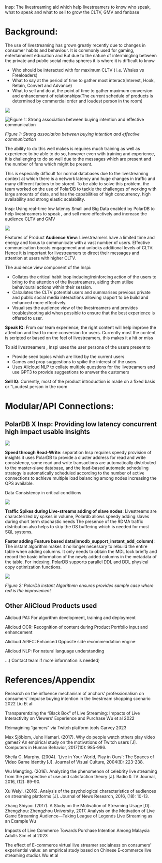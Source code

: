 Insp: The livestreaming aid which help livestreamers to know who speak, what to speak and what to sell to grow the CLTV, GMV and fanbase

# Background: 
The use of livestreaming has grown greatly recently due to changes in consumer habits and behaviour. It is commonly used for gaming, entertainment education and But due to the nature of intermingling between the private and public social media spheres it is  where it is difficult to know
- Who should be interacted with for maximum CLTV ( i.e. Whales vs Freeloaders)
- What to say at the period of time to gather most interact(Interest, Hook, Retain, Convert and Advance)
- What to sell and do at the point of time to gather maximum conversion and enhancement of relationships(The current schedule of products is determined by commercial order and loudest person in the room)

![](2023-03-01-00-54-20.png)

![Figure 1: Strong association between buying intention and effective communication](2023-03-01-00-54-37.png)

*Figure 1: Strong association between buying intention and effective communication*

The ability to do this well makes is requires much training as well as experience to be able to do so, however even with training and experience, it is challenging to do so well due to the messages which are present and the number of fans which might be present.

This is especially difficult for normal databases due to the livestreaming context at which there is a network latency and huge changes in traffic and many different factors to be stored. To be able to solve this problem, the team worked on the use of PolarDB to tackle the challenges of   working with large amounts of data, and has the capabilities of high concurrency, high availability and strong elastic scalability.

Insp: Using real-time low latency Small and Big Data enabled by PolarDB to help livestreamers to speak , and sell more effectively and increase the audience CLTV and GMV

![](2023-03-01-00-55-31.png)

Features of Product
**Audience View**: Livestreamers have a limited time and energy and focus to communicate with a vast number of  users. Effective communication boosts engagement and unlocks additional levels of CLTV. Hence it is important for livestreamers to direct their messages and attention at users with higher CLTV.

The audience view component of the Inspi:
- Collates the critical habit loop inducing/reinforcing action of the users to bring to the attention of the livestreamers, aiding them utilise behavioural actions within their session.
- Calculates the CLTV potential users and summarises previous private and public social media  interactions allowing rapport to be build and enhanced more effectively.
- Visualises the audience view of the livestreamers and provides troubleshooting aid when possible to ensure that the best experience is offered to user.

**Speak IQ**: From our team experience, the right content will help improve the attention and lead to more conversion for users. Currently most the content is scripted or based on the feel of livestreamers, this makes it a hit or miss

To aid livestreamers , Inspi uses the user persona of the users present to
- Provide seed topics which are liked by the current users
- Games and prop suggestions to spike the interest of the users
- Uses Alicloud NLP to collate multiple questions for the  livetreamers and use GPT3 to provide suggestions to answer the customers

**Sell IQ**: Currently, most of the product introduction is made on a fixed basis or “Loudest person in the room


# Modular/API Connections: 
## PolarDB X Insp: Providing low latency concurrent high impact usable insights
![](2023-03-01-00-57-52.png)

**Speed through Read-Write**: separation Insp requires speedy provision of insights it uses PolarDB to provide a cluster address for  read and write consistency, some read and write transactions are automatically distributed to the master-slave database, and the load-based automatic scheduling strategy is automatically scheduled according to the number of active connections to achieve multiple load balancing among nodes increasing the QPS available. 

Data Consistency in critical conditions

![](2023-03-01-00-58-23.png)

**Traffic Spikes during Live-streams adding of slave nodes**: Livestreams are characterized by spikes in volume, Polardb allows speedy adding slaves during short term stochastic needs The presence of the RDMA traffic distribution also helps to skip the OS buffering which is needed for most SQL systems. 

**Faster adding Feature based data(innodb_support_instant_add_column)**: The instant algorithm makes it no longer necessary to rebuild the entire table when adding columns. It only needs to obtain the MDL lock briefly and record the basic information of the newly added columns in the metadata of the table. For indexing, PolarDB supports parallel DDL and DDL physical copy optimization functions.

![](2023-03-01-00-58-54.png)

*Figure 2: PolarDb instant Algorithmn ensures provides sample case where red is the improvement*

## Other AliCloud Products used
Alicloud PAI: For algorithm development, training and deployment

Alicloud OCR: Recognition of content during Product Portfolio input and enhancement 

Alicloud AiREC: Enhanced Opposite side recommendation engine 

Alicloud NLP: For natural language understanding

…( Contact team if more information is needed)

# References/Appendix
Research on the influence mechanism of anchors’ professionalism on consumers’ impulse buying intention in the livestream shopping scenario 2022 Liu Et al

Transparentizing the “Black Box” of Live Streaming: Impacts of Live Interactivity on Viewers’ Experience and Purchase Wu et al 2022

Reimagining “gamers” via Twitch platform tools Garvey 2023

Max Sjöblom, Juho Hamari. (2017). Why do people watch others play video games? An empirical study on the motivations of Twitch users [J]. Computers in Human Behavior, 2017(10): 985-996.

Sheila C. Murphy. (2004). 'Live in Your World, Play in Ours': The Spaces of Video Game Identity [J]. Journal of Visual Culture, 2004(8): 223-238.

Wu Mengting. (2016). Analyzing the phenomenon of celebrity live streaming from the perspective of use and satisfaction theory [J]. Radio & TV Journal, 2016, (12): 89-90.

Xu Weiyi. (2016). Analysis of the psychological characteristics of audiences on streaming platforms [J]. Journal of News Research, 2016, (18): 10-13.

Zhang Shiyao. (2017). A Study on the Motivation of Streaming Usage [D]. Zhengzhou: Zhengzhou University, 2017.
Analysis on the Motivation of Live Game Streaming Audience—Taking League of Legends Live Streaming as an Example Wu

Impacts of Live Commerce Towards Purchase Intention Among Malaysia Adults Sim et al 2023

The effect of E-commerce virtual live streamer socialness on consumers' experiential value: an empirical study based on Chinese E-commerce live streaming studios Wu et al
